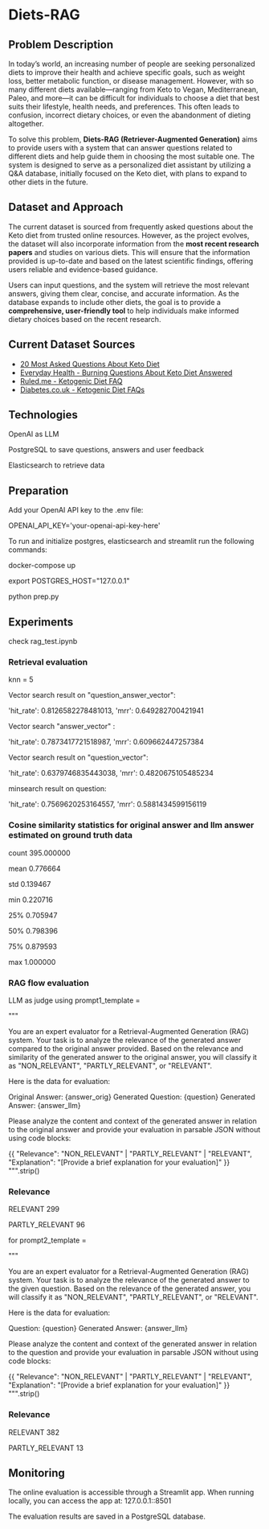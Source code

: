 # Diets-RAG

## Problem Description

In today’s world, an increasing number of people are seeking personalized diets to improve their health and achieve specific goals, such as weight loss, better metabolic function, or disease management. However, with so many different diets available—ranging from Keto to Vegan, Mediterranean, Paleo, and more—it can be difficult for individuals to choose a diet that best suits their lifestyle, health needs, and preferences. This often leads to confusion, incorrect dietary choices, or even the abandonment of dieting altogether.

To solve this problem, **Diets-RAG (Retriever-Augmented Generation)** aims to provide users with a system that can answer questions related to different diets and help guide them in choosing the most suitable one. The system is designed to serve as a personalized diet assistant by utilizing a Q&A database, initially focused on the Keto diet, with plans to expand to other diets in the future.

## Dataset and Approach

The current dataset is sourced from frequently asked questions about the Keto diet from trusted online resources. However, as the project evolves, the dataset will also incorporate information from the **most recent research papers** and studies on various diets. This will ensure that the information provided is up-to-date and based on the latest scientific findings, offering users reliable and evidence-based guidance.

Users can input questions, and the system will retrieve the most relevant answers, giving them clear, concise, and accurate information. As the database expands to include other diets, the goal is to provide a **comprehensive, user-friendly tool** to help individuals make informed dietary choices based on the recent research.

## Current Dataset Sources

- [20 Most Asked Questions About Keto Diet](https://www.linkedin.com/pulse/20-most-asked-questions-keto-diet-certified-operation-s-management-/)
- [Everyday Health - Burning Questions About Keto Diet Answered](https://www.everydayhealth.com/ketogenic-diet/diet/burning-questions-about-keto-diet-answered/)
- [Ruled.me - Ketogenic Diet FAQ](https://www.ruled.me/ketogenic-diet-faq/#standard_keto)
- [Diabetes.co.uk - Ketogenic Diet FAQs](https://www.diabetes.co.uk/keto/ketogenic-diet-faqs.html)


## Technologies

OpenAI as LLM

PostgreSQL to save questions, answers and user feedback

Elasticsearch to retrieve data

## Preparation

Add your OpenAI API key to the .env file:

OPENAI_API_KEY='your-openai-api-key-here'

To run and initialize postgres, elasticsearch and streamlit run the following commands:

docker-compose up

export POSTGRES_HOST="127.0.0.1"

python prep.py

## Experiments

check rag_test.ipynb


### Retrieval evaluation

knn = 5

Vector search result on "question_answer_vector":

'hit_rate': 0.8126582278481013, 'mrr': 0.649282700421941


Vector search "answer_vector" : 

'hit_rate': 0.7873417721518987, 'mrr': 0.609662447257384


Vector search result on "question_vector":

'hit_rate': 0.6379746835443038, 'mrr': 0.4820675105485234


minsearch result on question: 

'hit_rate': 0.7569620253164557, 'mrr': 0.5881434599156119


### Cosine similarity statistics for original answer and llm answer estimated on ground truth data

count    395.000000

mean       0.776664

std        0.139467

min        0.220716

25%        0.705947

50%        0.798396

75%        0.879593

max        1.000000

### RAG flow evaluation

LLM as judge using prompt1_template =

"""

You are an expert evaluator for a Retrieval-Augmented Generation (RAG) system.
Your task is to analyze the relevance of the generated answer compared to the original answer provided.
Based on the relevance and similarity of the generated answer to the original answer, you will classify
it as "NON_RELEVANT", "PARTLY_RELEVANT", or "RELEVANT".

Here is the data for evaluation:

Original Answer: {answer_orig}
Generated Question: {question}
Generated Answer: {answer_llm}

Please analyze the content and context of the generated answer in relation to the original
answer and provide your evaluation in parsable JSON without using code blocks:

{{
  "Relevance": "NON_RELEVANT" | "PARTLY_RELEVANT" | "RELEVANT",
  "Explanation": "[Provide a brief explanation for your evaluation]"
}}
""".strip()

### Relevance

RELEVANT           299

PARTLY_RELEVANT     96



for prompt2_template =

"""

You are an expert evaluator for a Retrieval-Augmented Generation (RAG) system.
Your task is to analyze the relevance of the generated answer to the given question.
Based on the relevance of the generated answer, you will classify it
as "NON_RELEVANT", "PARTLY_RELEVANT", or "RELEVANT".

Here is the data for evaluation:

Question: {question}
Generated Answer: {answer_llm}

Please analyze the content and context of the generated answer in relation to the question
and provide your evaluation in parsable JSON without using code blocks:

{{
  "Relevance": "NON_RELEVANT" | "PARTLY_RELEVANT" | "RELEVANT",
  "Explanation": "[Provide a brief explanation for your evaluation]"
}}
""".strip()

### Relevance

RELEVANT           382

PARTLY_RELEVANT     13


## Monitoring

The online evaluation is accessible through a Streamlit app. When running locally, you can access the app at: 127.0.0.1::8501

The evaluation results are saved in a PostgreSQL database.


